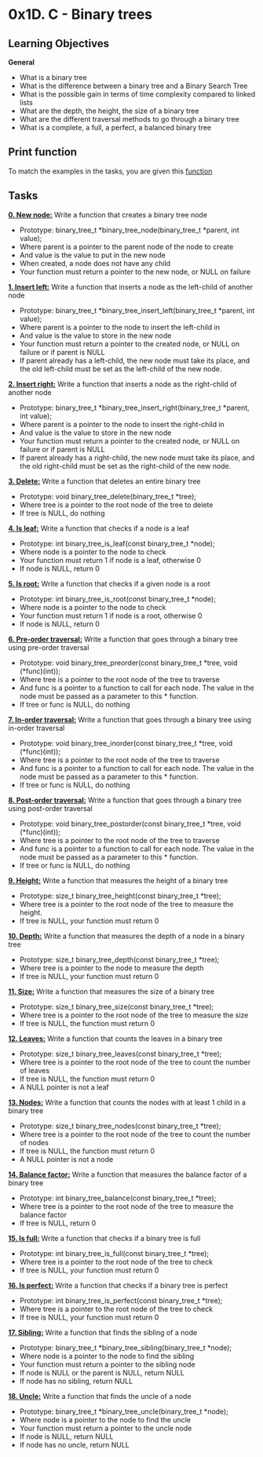 # 0x1D. C - Binary trees

## Learning Objectives
**General**
* What is a binary tree
* What is the difference between a binary tree and a Binary Search Tree
* What is the possible gain in terms of time complexity compared to linked lists
* What are the depth, the height, the size of a binary tree
* What are the different traversal methods to go through a binary tree
* What is a complete, a full, a perfect, a balanced binary tree

## Print function
To match the examples in the tasks, you are given this [function](https://github.com/holbertonschool/0x1C.c)

## Tasks
**[0. New node:](https://github.com/Matteo-lu/binary_trees/blob/main/0-binary_tree_node.c)**
Write a function that creates a binary tree node

* Prototype: binary_tree_t *binary_tree_node(binary_tree_t *parent, int value);
* Where parent is a pointer to the parent node of the node to create
* And value is the value to put in the new node
* When created, a node does not have any child
* Your function must return a pointer to the new node, or NULL on failure

**[1. Insert left:](https://github.com/Matteo-lu/binary_trees/blob/main/1-binary_tree_insert_left.c)**
Write a function that inserts a node as the left-child of another node

* Prototype: binary_tree_t *binary_tree_insert_left(binary_tree_t *parent, int value);
* Where parent is a pointer to the node to insert the left-child in
* And value is the value to store in the new node
* Your function must return a pointer to the created node, or NULL on failure or if parent is NULL
* If parent already has a left-child, the new node must take its place, and the old left-child must be set as the left-child of the new node.

**[2. Insert right:](https://github.com/Matteo-lu/binary_trees/blob/main/2-binary_tree_insert_right.c)**
Write a function that inserts a node as the right-child of another node

* Prototype: binary_tree_t *binary_tree_insert_right(binary_tree_t *parent, int value);
* Where parent is a pointer to the node to insert the right-child in
* And value is the value to store in the new node
* Your function must return a pointer to the created node, or NULL on failure or if parent is NULL
* If parent already has a right-child, the new node must take its place, and the old right-child must be set as the right-child of the new node.

**[3. Delete:](https://github.com/Matteo-lu/binary_trees/blob/main/3-binary_tree_delete.c)**
Write a function that deletes an entire binary tree

* Prototype: void binary_tree_delete(binary_tree_t *tree);
* Where tree is a pointer to the root node of the tree to delete
* If tree is NULL, do nothing

**[4. Is leaf:](https://github.com/Matteo-lu/binary_trees/blob/main/4-binary_tree_is_leaf.c)**
Write a function that checks if a node is a leaf

* Prototype: int binary_tree_is_leaf(const binary_tree_t *node);
* Where node is a pointer to the node to check
* Your function must return 1 if node is a leaf, otherwise 0
* If node is NULL, return 0

**[5. Is root:](https://github.com/Matteo-lu/binary_trees/blob/main/5-binary_tree_is_root.c)**
Write a function that checks if a given node is a root

* Prototype: int binary_tree_is_root(const binary_tree_t *node);
* Where node is a pointer to the node to check
* Your function must return 1 if node is a root, otherwise 0
* If node is NULL, return 0

**[6. Pre-order traversal:](https://github.com/Matteo-lu/binary_trees/blob/main/6-binary_tree_preorder.c)**
Write a function that goes through a binary tree using pre-order traversal

* Prototype: void binary_tree_preorder(const binary_tree_t *tree, void (*func)(int));
* Where tree is a pointer to the root node of the tree to traverse
* And func is a pointer to a function to call for each node. The value in the node must be passed as a parameter to this * function.
* If tree or func is NULL, do nothing

**[7. In-order traversal:](https://github.com/Matteo-lu/binary_trees/blob/main/7-binary_tree_inorder.c)**
Write a function that goes through a binary tree using in-order traversal

* Prototype: void binary_tree_inorder(const binary_tree_t *tree, void (*func)(int));
* Where tree is a pointer to the root node of the tree to traverse
* And func is a pointer to a function to call for each node. The value in the node must be passed as a parameter to this * function.
* If tree or func is NULL, do nothing

**[8. Post-order traversal:](https://github.com/Matteo-lu/binary_trees/blob/main/8-binary_tree_postorder.c)**
Write a function that goes through a binary tree using post-order traversal

* Prototype: void binary_tree_postorder(const binary_tree_t *tree, void (*func)(int));
* Where tree is a pointer to the root node of the tree to traverse
* And func is a pointer to a function to call for each node. The value in the node must be passed as a parameter to this * function.
* If tree or func is NULL, do nothing

**[9. Height:](https://github.com/Matteo-lu/binary_trees/blob/main/9-binary_tree_height.c)**
Write a function that measures the height of a binary tree

* Prototype: size_t binary_tree_height(const binary_tree_t *tree);
* Where tree is a pointer to the root node of the tree to measure the height.
* If tree is NULL, your function must return 0

**[10. Depth:](https://github.com/Matteo-lu/binary_trees/blob/main/10-binary_tree_depth.c)**
Write a function that measures the depth of a node in a binary tree

* Prototype: size_t binary_tree_depth(const binary_tree_t *tree);
* Where tree is a pointer to the node to measure the depth
* If tree is NULL, your function must return 0

**[11. Size:](https://github.com/Matteo-lu/binary_trees/blob/main/11-binary_tree_size.c)**
Write a function that measures the size of a binary tree

* Prototype: size_t binary_tree_size(const binary_tree_t *tree);
* Where tree is a pointer to the root node of the tree to measure the size
* If tree is NULL, the function must return 0

**[12. Leaves:](https://github.com/Matteo-lu/binary_trees/blob/main/12-binary_tree_leaves.c)**
Write a function that counts the leaves in a binary tree

* Prototype: size_t binary_tree_leaves(const binary_tree_t *tree);
* Where tree is a pointer to the root node of the tree to count the number of leaves
* If tree is NULL, the function must return 0
* A NULL pointer is not a leaf

**[13. Nodes:](https://github.com/Matteo-lu/binary_trees/blob/main/13-binary_tree_nodes.c)**
Write a function that counts the nodes with at least 1 child in a binary tree

* Prototype: size_t binary_tree_nodes(const binary_tree_t *tree);
* Where tree is a pointer to the root node of the tree to count the number of nodes
* If tree is NULL, the function must return 0
* A NULL pointer is not a node

**[14. Balance factor:](https://github.com/Matteo-lu/binary_trees/blob/main/14-binary_tree_balance.c)**
Write a function that measures the balance factor of a binary tree

* Prototype: int binary_tree_balance(const binary_tree_t *tree);
* Where tree is a pointer to the root node of the tree to measure the balance factor
* If tree is NULL, return 0

**[15. Is full:](https://github.com/Matteo-lu/binary_trees/blob/main/15-binary_tree_is_full.c)**
Write a function that checks if a binary tree is full

* Prototype: int binary_tree_is_full(const binary_tree_t *tree);
* Where tree is a pointer to the root node of the tree to check
* If tree is NULL, your function must return 0

**[16. Is perfect:]()**
Write a function that checks if a binary tree is perfect

* Prototype: int binary_tree_is_perfect(const binary_tree_t *tree);
* Where tree is a pointer to the root node of the tree to check
* If tree is NULL, your function must return 0

**[17. Sibling:]()**
Write a function that finds the sibling of a node

* Prototype: binary_tree_t *binary_tree_sibling(binary_tree_t *node);
* Where node is a pointer to the node to find the sibling
* Your function must return a pointer to the sibling node
* If node is NULL or the parent is NULL, return NULL
* If node has no sibling, return NULL

**[18. Uncle:]()**
Write a function that finds the uncle of a node

* Prototype: binary_tree_t *binary_tree_uncle(binary_tree_t *node);
* Where node is a pointer to the node to find the uncle
* Your function must return a pointer to the uncle node
* If node is NULL, return NULL
* If node has no uncle, return NULL
